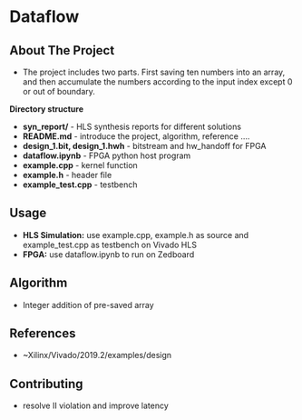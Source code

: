 # Dataflow







<!-- ABOUT THE PROJECT -->
## About The Project
* The project includes two parts. First saving ten numbers into an array, and then accumulate the numbers according to the input index except 0 or out of boundary.

**Directory structure**
* **syn_report/** - HLS synthesis reports for different solutions
* **README.md** - introduce the project, algorithm, reference ....
* **design_1.bit, design_1.hwh** - bitstream and hw_handoff for FPGA
* **dataflow.ipynb** - FPGA python host program 
* **example.cpp** - kernel function
* **example.h** - header file
* **example_test.cpp** - testbench

<!-- USAGE EXAMPLES -->
## Usage
* **HLS Simulation:** use example.cpp, example.h as source and example_test.cpp as testbench on Vivado HLS
* **FPGA:** use dataflow.ipynb to run on Zedboard
## Algorithm
* Integer addition of pre-saved array 

## References
* ~Xilinx/Vivado/2019.2/examples/design

<!-- CONTRIBUTING -->
## Contributing
* resolve II violation and improve latency






